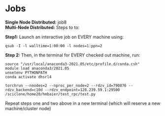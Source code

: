 # Jobs

**Single Node Distributed:** job8  
**Multi-Node Distributed:** Steps to to:

**Step1:** Launch an interactive job on EVERY machine using:

```
qsub -I -l walltime=1:00:00 -l nodes=1:ppn=2
```

**Step 2:** Then, in the terminal for EVERY checked out machine, run:

```
source "/usr/local/anaconda3-2021.05/etc/profile.d/conda.csh"
module load anaconda3/2021.05
unsetenv PYTHONPATH
conda activate dhsrl4

torchrun --nnodes=2 --nproc_per_node=2 --rdzv_id=790876 --rdzv_backend=c10d --rdzv_endpoint=128.239.59.1:29500 /sciclone/home20/hmbaier/test_rpc/test.py
```

Repeat steps one and two above in a new terminal (which will reserve a new machine/cluster node)